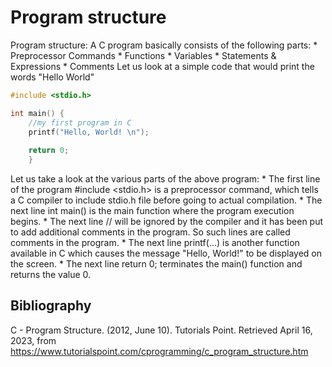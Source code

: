 # Program structure

Program structure: A C program basically consists of the following parts:
    * Preprocessor Commands
    * Functions
    * Variables
    * Statements & Expressions
    * Comments
Let us look at a simple code that would print the words "Hello World"

```c
#include <stdio.h>

int main() {
    //my first program in C
    printf("Hello, World! \n");
    
    return 0;
    }
```

Let us take a look at the various parts of the above program:
    * The first line of the program #include <stdio.h> is a preprocessor command, which tells a C compiler to include stdio.h file before going to actual compilation.
    * The next line int main() is the main function where the program execution begins.
    * The next line // will be ignored by the compiler and it has been put to add additional comments in the program. So such lines are called comments in the program.
    * The next line printf(...) is another function available in C which causes the message "Hello, World!" to be displayed on the screen.
    * The next line return 0; terminates the main() function and returns the value 0.

## Bibliography

C - Program Structure. (2012, June 10). Tutorials Point. Retrieved April 16, 2023, from https://www.tutorialspoint.com/cprogramming/c_program_structure.htm